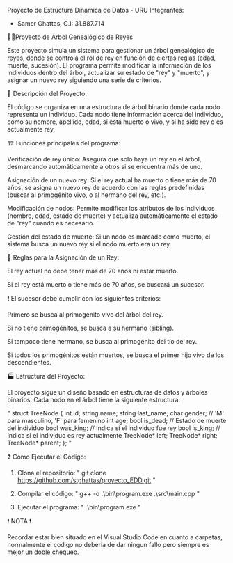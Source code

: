 Proyecto de Estructura Dinamica de Datos - URU
Integrantes:
- Samer Ghattas, C.I: 31.887.714

🔮👑Proyecto de Árbol Genealógico de Reyes

Este proyecto simula un sistema para gestionar un árbol genealógico de reyes, donde se controla el rol de rey en función de ciertas reglas (edad, muerte, sucesión). El programa permite modificar la información de los individuos dentro del árbol, actualizar su estado de "rey" y "muerto", y asignar un nuevo rey siguiendo una serie de criterios.

📝 Descripción del Proyecto:

El código se organiza en una estructura de árbol binario donde cada nodo representa un individuo. Cada nodo tiene información acerca del individuo, como su nombre, apellido, edad, si está muerto o vivo, y si ha sido rey o es actualmente rey.

🏗️ Funciones principales del programa:

Verificación de rey único: Asegura que solo haya un rey en el árbol, desmarcando automáticamente a otros si se encuentra más de uno.

Asignación de un nuevo rey: Si el rey actual ha muerto o tiene más de 70 años, se asigna un nuevo rey de acuerdo con las reglas predefinidas (buscar al primogénito vivo, o al hermano del rey, etc.).

Modificación de nodos: Permite modificar los atributos de los individuos (nombre, edad, estado de muerte) y actualiza automáticamente el estado de "rey" cuando es necesario.

Gestión del estado de muerte: Si un nodo es marcado como muerto, el sistema busca un nuevo rey si el nodo muerto era un rey.

📒 Reglas para la Asignación de un Rey:

El rey actual no debe tener más de 70 años ni estar muerto.

Si el rey está muerto o tiene más de 70 años, se buscará un sucesor.


❗ El sucesor debe cumplir con los siguientes criterios:

Primero se busca al primogénito vivo del árbol del rey.

Si no tiene primogénitos, se busca a su hermano (sibling).

Si tampoco tiene hermano, se busca al primogénito del tío del rey.

Si todos los primogénitos están muertos, se busca el primer hijo vivo de los descendientes.

🏭 Estructura del Proyecto:

El proyecto sigue un diseño basado en estructuras de datos y árboles binarios. Cada nodo en el árbol tiene la siguiente estructura:

" struct TreeNode {
    int id;
    string name;
    string last_name;
    char gender;  // 'M' para masculino, 'F' para femenino
    int age;
    bool is_dead;  // Estado de muerte del individuo
    bool was_king; // Indica si el individuo fue rey
    bool is_king;  // Indica si el individuo es rey actualmente
    TreeNode* left;
    TreeNode* right;
    TreeNode* parent;
}; "

❓ Cómo Ejecutar el Código:

1. Clona el repositorio: " git clone https://github.com/stghattas/proyecto_EDD.git "

2. Compilar el código: " g++ -o .\bin\program.exe .\src\main.cpp "

3. Ejecutar el programa: " .\bin\program.exe "

❗ NOTA ❗

Recordar estar bien situado en el Visual Studio Code en cuanto a carpetas, normalmente el codigo no deberia de dar ningun fallo pero siempre es mejor un doble chequeo.
